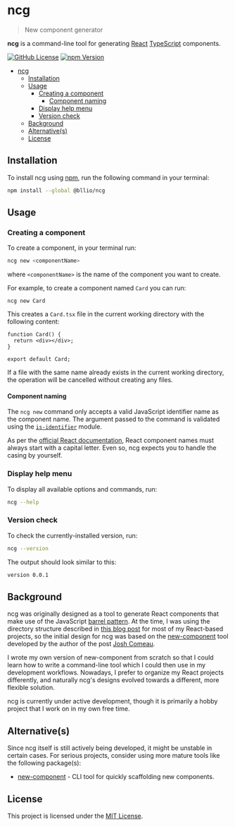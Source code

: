 # ncg

> New component generator

**ncg** is a command-line tool for generating [React][react] [TypeScript][typescript] components.

[![GitHub License](https://img.shields.io/github/license/bllio/ncg)](LICENSE)
[![npm Version](https://img.shields.io/npm/v/@bllio/ncg.svg)](https://www.npmjs.com/package/@bllio/ncg)

- [ncg](#ncg)
  - [Installation](#installation)
  - [Usage](#usage)
    - [Creating a component](#creating-a-component)
      - [Component naming](#component-naming)
    - [Display help menu](#display-help-menu)
    - [Version check](#version-check)
  - [Background](#background)
  - [Alternative(s)](#alternatives)
  - [License](#license)

## Installation

To install ncg using [npm][npm], run the following command in your terminal:

```sh
npm install --global @bllio/ncg
```

## Usage

### Creating a component

To create a component, in your terminal run:

```sh
ncg new <componentName>
```

where `<componentName>` is the name of the component you want to create.

For example, to create a component named `Card` you can run:

```
ncg new Card
```

This creates a `Card.tsx` file in the current working directory with the following content:

```tsx
function Card() {
  return <div></div>;
}

export default Card;
```

If a file with the same name already exists in the current working directory, the operation will be cancelled without creating any files.

#### Component naming

The `ncg new` command only accepts a valid JavaScript identifier name as the component name. The argument passed to the command is validated using the [`is-identifier`][is-identifier] module.

As per the [official React documentation][react-component-casing], React component names must always start with a capital letter. Even so, ncg expects you to handle the casing by yourself.

### Display help menu

To display all available options and commands, run:

```sh
ncg --help
```

### Version check

To check the currently-installed version, run:

```sh
ncg --version
```

The output should look similar to this:

```sh
version 0.0.1
```

## Background

ncg was originally designed as a tool to generate React components that make use of the JavaScript [barrel pattern][barrel]. At the time, I was using the directory structure described in [this blog post][directory-structure-post] for most of my React-based projects, so the initial design for ncg was based on the [new-component][new-component] tool developed by the author of the post [Josh Comeau][joshwcomeau].

I wrote my own version of new-component from scratch so that I could learn how to write a command-line tool which I could then use in my development workflows. Nowadays, I prefer to organize my React projects differently, and naturally ncg's designs evolved towards a different, more flexible solution.

ncg is currently under active development, though it is primarily a hobby project that I work on in my own free time.

## Alternative(s)

Since ncg itself is still actively being developed, it might be unstable in certain cases. For serious projects, consider using more mature tools like the following package(s):

- [new-component][new-component] - CLI tool for quickly scaffolding new components.

## License

This project is licensed under the [MIT License](LICENSE).

<!-- URLs -->

[react]: https://react.dev/
[typescript]: https://www.typescriptlang.org/
[is-identifier]: https://github.com/sindresorhus/is-identifier
[react-component-casing]: https://react.dev/learn#:~:text=React%20component%20names%20must%20always%20start%20with%20a%20capital%20letter
[directory-structure-post]: https://www.joshwcomeau.com/react/file-structure/
[barrel]: https://basarat.gitbook.io/typescript/main-1/barrel
[new-component]: https://github.com/joshwcomeau/new-component
[joshwcomeau]: https://github.com/joshwcomeau
[generate-react-cli]: https://github.com/arminbro/generate-react-cli
[npm]: https://docs.npmjs.com/cli/commands/npm
